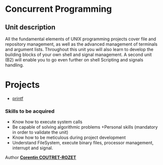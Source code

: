 # Concurrent Programming 

## Unit description

All the fundamental elements of UNIX programming projects cover file and repository management, as well as the advanced management of terminals and argument lists. Throughout this unit you will also learn to develop the building blocks of your own shell and signal management. A second unit (B2) will enable you to go even further on shell Scripting and signals handling.


# Projects
* [printf](https://github.com/sheiiva/printf)


### Skills to be acquired
* Know how to execute system calls
* Be capable of solving algorithmic problems +Personal skills (mandatory in order to validate the unit)
* Know how to be meticulous during project development
* Understand FileSystem, execute binary files, processor management, interrupt and signal.


Author [**Corentin COUTRET-ROZET**](https://github.com/sheiiva)
